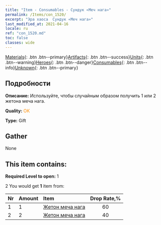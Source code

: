 ```yaml
---
title: "Item - Consumables - Сундук «Меч нага»"
permalink: /Items/con_1520/
excerpt: "Эра хаоса  Сундук «Меч нага»"
last_modified_at: 2021-04-16
locale: ru
ref: "con_1520.md"
toc: false
classes: wide
---
```

 [Materials](/ru/Items/){: .btn .btn--primary}[Artifacts](/ru/Items/Artifacts/){: .btn .btn--success}[Units](/ru/Items/Units/){: .btn .btn--warning}[Heroes](/ru/Items/Heroes/){: .btn .btn--danger}[Consumables](/ru/Items/Consumables/){: .btn .btn--info}[Unknown](/ru/Items/Unknown/){: .btn .btn--primary}

## Подробности
 **Описание:** Используйте, чтобы случайным образом получить 1 или 2 жетона меча нага.

 **Quality:** <span style="color: #FF8C00">OK</span>

 **Type:** Gift

## Gather

  None

## This item contains:

 **Required Level to open:** 1

 2 You would get **1** item  from:

  | Nr | Amount |     Item    | Drop Rate,% |
  |:---|:-------|:------------|:---------:|
  | 1 | 1 | [Жетон меча нага](/ru/Items/con_987/) | 60 | 
  | 2 | 2 | [Жетон меча нага](/ru/Items/con_987/) | 40 | 
